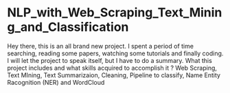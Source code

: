 # NLP_with_Web_Scraping_Text_Mining_and_Classification
Hey there, this is an all brand new project. I spent a period of time searching, reading some papers, watching some tutorials and finally coding. I will let the project to speak itself, but I have to do a summary. What this project includes and what skills acquired to accomplish it ? Web Scraping, Text MIning, Text Summarizaion, Cleaning, Pipeline to classify, Name Entity Racognition (NER) and WordCloud
